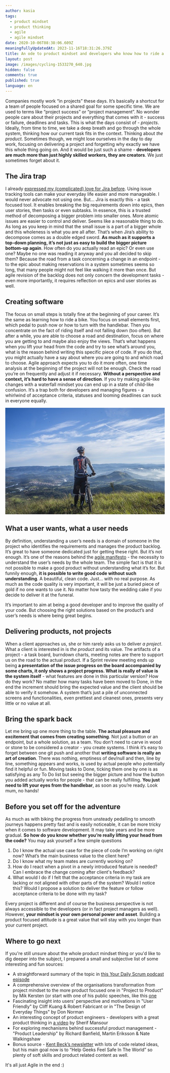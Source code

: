 ```yaml
---
author: kasia
tags:
  - product mindset
  - product thinking
  - agile
  - agile mindset
date: 2020-10-06T08:38:06.609Z
meaningfullyUpdatedAt: 2023-11-16T18:31:26.379Z
title: An ode to product mindset and developers who know how to ride a bike
layout: post
image: /images/cycling-1533270_640.jpg
hidden: false
comments: true
published: true
language: en
---
```

Companies mostly work “in projects” these days. It’s basically a shortcut for a team of people focused on a shared goal for some specific time. We are used to terms like “project success” or “project management”. No wonder people care about their projects and everything that comes with it - success or failure, deadlines and tasks. This is what the days consist of - *projects*. Ideally, from time to time, we take a deep breath and go through the whole system, thinking how our current task fits in the context. Thinking about *the product*. Sometimes though, we might lose ourselves in the day to day work, focusing on delivering a project and forgetting why exactly we have this whole thing going on. And it would be just such a shame - **developers are much more than just highly skilled workers, they are creators**. We just sometimes forget about it.

## The Jira trap

I already [expressed my (complicated) love for Jira before](/blog/how-we-use-jira-at-bright). Using issue tracking tools can make your everyday life easier and more manageable. I would never advocate not using one. But… Jira is exactly this - a task focused tool. It enables breaking the big requirements down into epics, then user stories, then tasks or even subtasks. In essence, this is a trusted method of decomposing a bigger problem into smaller ones. More atomic issues are easier to control and deliver. Seems like a reasonable thing to do. As long as you keep in mind that the small issue is a part of a bigger whole and this wholeness is what you are all after. That’s when Jira’s ability to decompose comes as a double edged sword. **As much as it supports a top-down planning, it’s not just as easy to build the bigger picture bottom-up again**. How often do you actually read an epic? Or even use one? Maybe no one was reading it anyway and you all decided to skip them? Because the road from a task concerning a change in an endpoint - to the epic about making reservations in a system sometimes seems so long, that many people might not feel like walking it more than once. But agile revision of the backlog does not only concern the development tasks - even more importantly, it requires reflection on epics and user stories as well.

## Creating software

The focus on small steps is totally fine at the beginning of your career. It’s the same as learning how to ride a bike. You focus on small elements first, which pedal to push now or how to turn with the handlebar. Then you concentrate on the fact of riding itself and not falling down (too often). But after a while, you are able to choose a road and destination, focus on where you are getting to and maybe also enjoy the views. That’s what happens when you lift your head from the code and try to see what’s around you, what is the reason behind writing this specific piece of code. If you do that, you might actually have a say about where you are going to and which road to choose. Agile approach expects you to do it more often, one time analysis at the beginning of the project will not be enough. Check the road you’re on frequently and adjust it if necessary. **Without a perspective and context, it’s hard to have a sense of direction**. If you try making agile-like changes with a waterfall mindset you can end up in a state of child-like confusion. It’s a trap both for developers and managing figures - a whirlwind of acceptance criteria, statuses and looming deadlines can suck in everyone equally.

![](/images/cycling-1533270_640.jpg)

## What a user wants, what a user needs

By definition, understanding a user’s needs is a domain of someone in the project who identifies the requirements and manages the product backlog. It’s great to have someone dedicated just for getting these right. But it’s not enough. It’s one of the reasons behind the [agile manifesto](https://agilemanifesto.org/) - the necessity to understand the user’s needs by the whole team. The simple fact is that it is not possible to make a good product without understanding what it’s for. But funnily enough, **it is possible to write good code without such understanding**. A beautiful, clean code. Just… with no real purpose. As much as the code quality is very important, it will be just a buried piece of gold if no one wants to use it. No matter how tasty the wedding cake if you decide to deliver it at the funeral.

It’s important to aim at being a good developer and to improve the quality of your code. But choosing the right solutions based on the product’s and user’s needs is where being great begins.

## Delivering products, not projects

When a client approaches us, she or him rarely asks us to deliver *a project*. What a client is interested in is *the product* and its value. The artifacts of a project - a task board, burndown charts, meeting notes are there to support us on the road to the actual product. If a Sprint review meeting ends up being **a presentation of the issue progress on the board accompanied by some charts, it only shows a project progress. What is really of value is the system itself** - what features are done in this particular version? How do they work? No matter how many tasks have been moved to Done, in the end the increment should bring the expected value and the client should be able to verify it somehow. A system that’s just a pile of unconnected screens and functionalities, even prettiest and cleanest ones, presents very little or no value at all.

## Bring the spark back

Let me bring up one more thing to the table. **The actual pleasure and excitement that comes from creating something**. Not just a button or an endpoint, but a whole solution, as a team. You don’t need to carve in wood or stone to be considered a creator - you create systems. I think it’s easy to forget between one git push and another that **writing software is really an art of creation**. There was nothing, emptiness of dev/null and then, line by line, something appears and works, is used by actual people who potentially find it helpful or fun. Moving tasks to Done, ticking them one by one is as satisfying as any To Do list but seeing the bigger picture and how the button you added actually works for people - that can be really fulfilling. **You just need to lift your eyes from the handlebar**, as soon as you’re ready. Look mum, no hands!

## Before you set off for the adventure

As much as with biking the progress from unsteady pedalling to smooth journeys happens pretty fast and is easily noticeable, it can be more tricky when it comes to software development. It may take years and be more gradual. **So how do you know whether you’re really lifting your head from the code?** You may ask yourself a few simple questions

1. Do I know the actual use case for the piece of code I’m working on right now? What’s the main business value to the client here?
2. Do I know what my team mates are currently working on?
3. How do I react when a pivot in a newly introduced feature is needed? Can I embrace the change coming after client's feedback? 
4. What would I do if I felt that the acceptance criteria in my task are lacking or not aligned with other parts of the system? Would I notice this? Would I propose a solution to deliver the feature or follow acceptance criteria to be done with my task?

Every project is different and of course the business perspective is not always accessible to the developers (or in fact project managers as well). However, **your mindset is your own personal power and asset**. Building a product focused attitude is a great value that will stay with you longer than your current project. 

## Where to go next

If you're still unsure about the whole product mindset thing or you'd like to dig deeper into the subject, I prepared a small and subjective list of some interesting and fun sources:

* A straightforward summary of the topic in [this Your Daily Scrum podcast episode](https://www.scrum.org/resources/blog/yds-difference-between-project-and-product-mindset) 
* A comprehensive overview of the organisations transformation from project mindset to the more product focused one in "Project to Product" by Mik Kersten (or start with one of his public speeches, like this [one](https://youtu.be/hrjvbTlirnk?si=bK8dVy26E3-G5eWH) 
* Fascinating insight into users’ perspective and motivations in "User Friendly" by Cliff Kuang & Robert Fabricant or in "The Design of Everyday Things" by Don Norman 
* An interesting concept of product engineers - developers with a great product thinking in [a video](https://youtu.be/OCP_HEhvIqM?si=rUZ3MQ-zRmhUNZ_E) by Sherif Mansour
* For exploring mechanisms behind successful product management - "Product Leadership" by Richard Banfield, Martin Eriksson & Nate Walkingshaw
* Bonus source - [Kent Beck’s newsletter](https://tidyfirst.substack.com/) with lots of code related ideas, but his main goal now is to “Help Geeks Feel Safe In The World” so plenty of soft skills and product related content as well.

It's all just Agile in the end :)